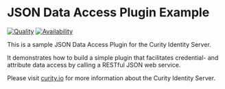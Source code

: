 # JSON Data Access Plugin Example #

[![Quality](https://img.shields.io/badge/quality-production-green)](https://curity.io/resources/code-examples/status/)
[![Availability](https://img.shields.io/badge/availability-bundled-green)](https://curity.io/resources/code-examples/status/)

This is a sample JSON Data Access Plugin for the Curity Identity Server.

It demonstrates how to build a simple plugin that facilitates credential- and attribute data access by calling a RESTful JSON web service.

Please visit [curity.io](https://curity.io/) for more information about the Curity Identity Server.
